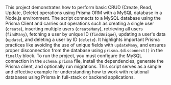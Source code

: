 This project demonstrates how to perform basic CRUD (Create, Read, Update, Delete) operations using Prisma ORM with a MySQL database in a Node.js environment. The script connects to a MySQL database using the Prisma Client and carries out operations such as creating a single user (`create`), inserting multiple users (`createMany`), retrieving all users (`findMany`), fetching a user by unique ID (`findUnique`), updating a user's data (`update`), and deleting a user by ID (`delete`). It highlights important Prisma practices like avoiding the use of unique fields with `updateMany`, and ensures proper disconnection from the database using `prisma.$disconnect()` in the `finally` block. To run the project, you must configure the MySQL connection in the `schema.prisma` file, install the dependencies, generate the Prisma client, and optionally run migrations. This script serves as a simple and effective example for understanding how to work with relational databases using Prisma in full-stack or backend applications.
